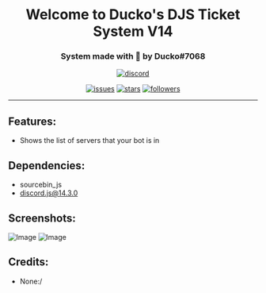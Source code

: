 <h1 align="center">Welcome to Ducko's DJS Ticket System V14</h1>
<h3 align="center">System made with 💖 by Ducko#7068</h3>

<div align="center">

[![discord](https://img.shields.io/discord/909261119103832084?style=for-the-badge&color=5865f2&label=Discord)](https://discord.gg/TKz7BMwEap)
  
[![issues](https://img.shields.io/github/issues/DuckoDas/DJS-Simple-Server-List?style=for-the-badge&color=d84559)](https://github.com/DuckoDas/DJS-Simple-Server-List)
[![stars](https://img.shields.io/github/stars/DuckoDas/DJS-Simple-Server-List?color=009F81&label=stars&style=for-the-badge)](https://github.com/DuckoDas/DJS-Simple-Server-List)
[![followers](https://img.shields.io/github/followers/DuckoDas?color=009F81&style=for-the-badge)](https://github.com/DuckoDas/)

</div>
<hr>

## **Features:**
- Shows the list of servers that your bot is in

## **Dependencies:**
- sourcebin_js
- discord.js@14.3.0

## **Screenshots:**
![Image](https://media.discordapp.net/attachments/861428567538532362/1026237875680968776/chrome_2Lpx3iVCDn.png)
![Image](https://media.discordapp.net/attachments/861428567538532362/1026237876163326024/Discord_FtZWEj5Tya.png)

## **Credits:**
- None:/

